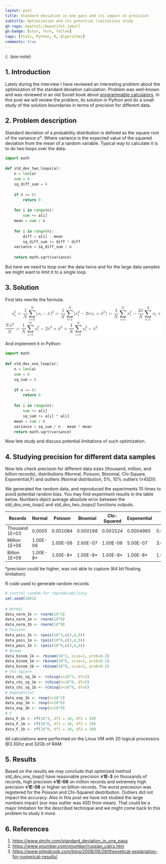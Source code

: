 ```yaml
---
layout: post
title: Standard deviation in one pass and its impact on precision
subtitle: Optimization and its potential limitations study
gh-repo: daattali/beautiful-jekyll
gh-badge: [star, fork, follow]
tags: [Stats, Python, R, Algorithms]
comments: true
---
```


{: .box-note}

## 1. Introduction
Lately during the interview I have reviewed an interesting problem about the optimization of the standard deviation calculation. Problem was well-known and was reviewed in an old Soviet book 
about [programmable calculators](https://www.xnumber.com/xnumber/russian_calcs.htm).  In this post we will review the problem, its solution in Python and do a small study of the solution boundaries in terms of precision for different data. 

## 2. Problem description
Standard deviation of a probability distribution is defined as the square root of the variance σ². Where variance is the expected value of the squared deviation from the mean of a random variable.
Typical way to calculate it is to do two loops over the data:

```python
import math

def std_dev_two_loops(a):
    n = len(a)
    sum = 0
    sq_diff_sum = 0
	
    if n == 0:
        return 0
    
    for i in range(n):
        sum += a[i]		
    mean = sum / n
    
    for i in range(n):
        diff = a[i] - mean
        sq_diff_sum += diff * diff
    variance = sq_diff_sum / n
    
    return math.sqrt(variance)
```
But here we need to loop over the data twice and for the large data samples we might want to limit it to a single loop.

## 3. Solution
First lets rewrite the formula: 

![Formula for STD](https://github.com/vvzhukov/vvzhukov.github.io/blob/master/assets/img/Opt_STD_CodeCogsEqn.png?raw=true)   

And implement it in Python:  

```python
import math

def std_dev_one_loop(a):
    n = len(a)
    sum = 0
    sq_sum = 0
	
    if n == 0:
        return 0
    
    for i in range(n):
        sum += a[i]
        sq_sum += a[i] * a[i]
    mean = sum / n
    variance = sq_sum / n - mean * mean
    return math.sqrt(variance)
```
Now lets study and discuss potential limitations of such optimization.  

## 4. Studying precision for different data samples

Now lets check precision for different data sizes (thousand, million, and billion records), 
distributions (Normal, Poisson, Binomial, Chi-Square, Exponential,F) and outliers (Normal distribution, 5%, 10% outliers (±4SD)).  

We generated the random data, and reproduced the experiments 10 times to avoid potential random bias. You may find experiment results in the table below. Numbers dipict average absolute error between the *std_dev_one_loop()* and *std_dev_two_loops()* functions outputs.  

  
| Records | Normal | Poisson | Binomial | Chi-Squared | Exponential | F | Normal+Outliers 5% | Normal+Outliers 10% |
|---|---|---|---|---|---|---|---|---|
| Thousand 1E+03 | 0.0005 | 0.001084 | 0.000198 | 0.001524 | 0.0004965 | 0.000311 | 0.00064 | 0.00092 |
| Million 1E+06 | 1.00E-06 | 1.00E-06 | 2.00E-07 | 1.00E-06 | 5.00E-07 | 3.00E-07 | 1.00E-06 | 2.00E-07 |
| Billion 1E+09 | 1.00E-8* | 1.00E-8* | 1.00E-8* | 1.00E-8* | 1.00E-8* | 1.00E-8* | 1.00E-8* | 1.00E-8* |  

*precision could be higher, was not able to capture (64 bit floating limitation). 

R code used to generate random records
```R
# control random for reproducabiliuty
set.seed(1001)

# Normal
data_norm_1k <- rnorm(10^3)
data_norm_1m <- rnorm(10^6)
data_norm_1b <- rnorm(10^9)
# Poisson
data_pois_1k <- rpois(10^3,c(3,4,5))
data_pois_1m <- rpois(10^6,c(3,4,5))
data_pois_1b <- rpois(10^9,c(3,4,5))
# Binom
data_binom_1k <- rbinom(10^3, size=1, prob=0.2)
data_binom_1m <- rbinom(10^6, size=1, prob=0.2)
data_binom_1b <- rbinom(10^9, size=1, prob=0.2)
# Chi-Square
data_chi_sq_1k <- rchisq(n=10^3, df=5)
data_chi_sq_1m <- rchisq(n=10^6, df=5)
data_chi_sq_1b <- rchisq(n=10^9, df=5)
# Exponential
data_exp_1k <- rexp(n=10^3)
data_exp_1m <- rexp(n=10^6)
data_exp_1b <- rexp(n=10^9)
# F
data_F_1k <- rf(10^3, df1 = 10, df2 = 20)
data_F_1m <- rf(10^6, df1 = 10, df2 = 20)
data_F_1b <- rf(10^9, df1 = 10, df2 = 20)
```
All calculations were performed on the Linux VM with 20 logical processors @3.3Ghz and 32Gb of RAM.

## 5. Results

Based on the results we may conclude that optimized method *std_dev_one_loop()* have reasonable precision **±1E-3** on thousands of records,
high precision **±1E-06** on million records and extremely high precision **±1E-08** or higher on billion records. The worst preciesion was registered for the Poisson and Chi-Squared destribution.
Outliers did not impact the accuracy. Also in this post we have not studied the large numbers impact (our max outlier was 4SD from mean). That could be a major limitation for the described technique and we might come back to this problem to study it more.


## 6. References

1. https://www.strchr.com/standard_deviation_in_one_pass
2. https://www.xnumber.com/xnumber/russian_calcs.htm
3. https://www.johndcook.com/blog/2008/09/28/theoretical-explanation-for-numerical-results/
